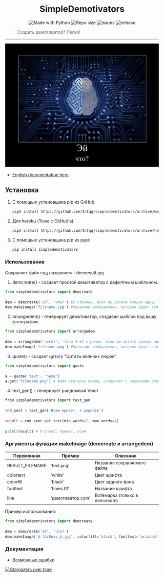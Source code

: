 <h1 align="center">SimpleDemotivators</h1>
<p align="center">
    <img alt="Made with Python" src="https://img.shields.io/badge/Made%20with-Python-%23FFD242?logo=python&logoColor=white">
    <img alt="Repo size" src="https://img.shields.io/github/repo-size/Infqq/simpledemotivators">
    <img alt="issues" src="https://img.shields.io/github/issues/Infqq/simpledemotivators">
    <img alt="release" src="https://img.shields.io/github/v/release/Infqq/simpledemotivators">
</p>
    <blockquote>Создать демотиватор? Легко!</blockquote>
</p>
<hr>

![prikol1](demresult.jpg)

* [English documentation here](./docs/eng.md)

## Установка
1) С помощью установщика pip из GitHub: 
   
   ```sh
   pip3 install https://github.com/Infqq/simpledemotivators/archive/main.zip --upgrade
   ```
2) Для heroku (Тоже с GitHub'а): 
   
   ```sh
   pip3 install https://github.com/Infqq/simpledemotivators/archive/heroku-fix.zip --upgrade
   ```
3) С помощью установщика pip из pypi: 
   
   ```sh
   pip install simpledemotivators
   ```

### Использование
Сохраняет файл под названием - demresult.jpg

1. demcreate() - создает простой демотиватор с дефолтным шаблоном.
```python
from simpledemotivators import demcreate

dem = demcreate('Эй', 'что?') #2 строчки, если вы хотите только одну, то оставьте вторые кавчки пустыми
dem.makeImage('filename.jpg') #Название изображения, которое будет взято за основу демотиватора
```

2. arrangedem() - генерирует демотиватор, создавая шаблон под вашу фотографию
```python 
from simpledemotivators import arrangedem

dem = arrangedem('чего?', 'того') #2 строчки, если вы хотите только одну, то оставьте вторые кавчки пустыми
dem.makeImage('filename.png') #Название изображения, которое будет взято за основу демотиватора
```

3. quote() - создает цитату "Цитаты великих людей"
```python 
from simpledemotivators import quote

a = quote('text', "name")
a.get('filename.png') # Файл аватарки юзера, сохраняет с названием qresult.jpg
```

4. text_gen() - генерирует рандомный текст
```python 
from simpledemotivators import text_gen

rnd_sent = text_gen('Всем привет, я родился')

result = rnd_sent.get_text(min_words=1, max_words=4)

print(result) # Printed: привет, всем
```

### Аргументы функции makeImage (demcreate и arrangedem)
| Переменная | Пример | Описание |
| -------- | --------- | ---------|
| RESULT_FILENAME | 'test.png' | Название сохраняемого файла
| colortext | 'white' | Цвет шрифта
| colorfill | 'black' | Цвет заднего фона
| fonttext | 'times.ttf' | Название шрифта
| line | 'демотиватор.com' | Вотемарка (только в demcreate)

Пример использования:
```python 
from simpledemotivators import demcreate

dem = demcreate('Эй', 'что?')
dem.makeImage('A-lbiRuxv_k.jpg', colorfill='black', fonttext='arialbd.ttf', line='демотиватор.com')
```

### Документация
* [Возможные ошибки](./docs/errors.md)

[![Stargazers over time](https://starchart.cc/Infqq/simpledemotivators.svg)](https://starchart.cc/Infqq/simpledemotivators)
